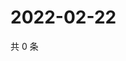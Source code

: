 # 2022-02-22

共 0 条

<!-- BEGIN WEIBO -->
<!-- 最后更新时间 Tue Feb 22 2022 18:00:39 GMT+0800 (China Standard Time) -->

<!-- END WEIBO -->
